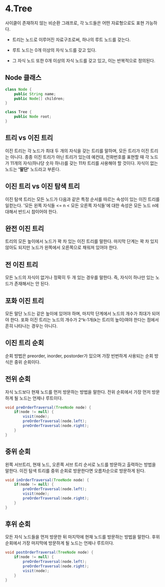 # 4.Tree
사이클이 존재하지 않는 비순환 그래프로, 각 노드들은 어떤 자료형으로도 표현 가능하다.

- 트리는 노드로 이루어진 자료구조로써, 하나의 루트 노드를 갖는다.

- 루트 노드는 0개 이상의 자식 노드를 갖고 있다.

- 그 자식 노드 또한 0개 이상의 자식 노드를 갖고 있고, 이는 반복적으로 정의된다.

## Node 클래스
```java
class Node {
	public String name;
	public Node[] children;
}

class Tree {
	public Node root;
}
```

## 트리 vs 이진 트리

이진 트리는 각 노드가 최대 두 개의 자식을 갖는 트리를 말하며, 모든 트리가 이진 트리는 아니다.
종종 이진 트리가 아닌 트리가 있는데 예컨대, 전화번호를 표현할 때 각 노드가 11개의 자식(하나당 숫자 하나)를
갖는 11차 트리를 사용해야 할 것이다. 자식이 없는 노드는 **'말단'** 노드라고 부른다.

## 이진 트리 vs 이진 탐색 트리

이진 탐색 트리는 모든 노드가 다음과 같은 특정 순서를 따르는 속성이 있는 이진 트리를 일컫는다.
'모든 왼쪽 자식들 <= n < 모든 오른쪽 자식들'에 대한 속성은 모든 노드 n에 대해서 반드시 참이어야 한다.

## 완전 이진 트리

트리의 모든 높이에서 노드가 꽉 차 있는 이진 트리를 말한다. 마지막 단계는 꽉 차 있지 않아도
되지만 노드가 왼쪽에서 오른쪽으로 채워져 있어야 한다.

## 전 이진 트리

모든 노드의 자식이 없거나 정확히 두 개 있는 경우를 말한다. 즉, 자식이 하나만 있는 노드가
존재해서는 안 된다.

## 포화 이진 트리

모든 말단 노드는 같은 높이에 있어야 하며, 마지막 단계에서 노드의 개수가 최대가 되어야 한다. 포화 이진 트리는 노드의 개수가 2^k-1개(k는 트리의 높이)여야 한다는 점에서 흔히 나타나는 경우는 아니다.

## 이진 트리 순회

순회 방법은 preorder, inorder, postorder가 있으며 가장 빈번하게 사용되는 순회 방식은 중위 순회이다.

## 전위 순회

자식 노드보다 현재 노드를 먼저 방문하는 방법을 말한다. 전위 순회에서 가장 먼저 방문하게 될 노드는
언제나 루트이다.

```java
void preOrderTraversal(TreeNode node) {
	if(node != null) {
		visit(node);
		preOrderTraversal(node.left);
		preOrderTraversal(node.right);
	}
}
```

## 중위 순회

왼쪽 서브트리, 현재 노드, 오른쪽 서브 트리 순서로 노드를 방문하고 출력하는 방법을 말한다.
이진 탐색 트리를 중위 순회로 방문한다면 오름차순으로 방문하게 된다.

```java
void inOrderTraversal(TreeNode node) {
	if(node != null) {
		preOrderTraversal(node.left);
		visit(node);
		preOrderTraversal(node.right);
	}
}
```

## 후위 순회

모든 자식 노드들을 먼저 방문한 뒤 마지막에 현재 노드를 방문하는 방법을 말한다. 후위 순회에서 
가장 마지막에 방문하게 될 노드는 언제나 루트이다.

```java
void postOrderTraversal(TreeNode node) {
	if(node != null) {
		preOrderTraversal(node.left);
		preOrderTraversal(node.right);
		visit(node);
	}
}
```
